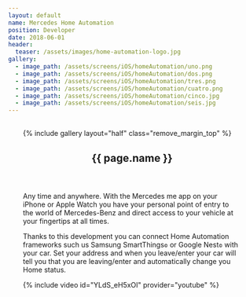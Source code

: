 ```yaml
---
layout: default
name: Mercedes Home Automation
position: Developer
date: 2018-06-01
header:
  teaser: /assets/images/home-automation-logo.jpg
gallery:
  - image_path: /assets/screens/iOS/homeAutomation/uno.png
  - image_path: /assets/screens/iOS/homeAutomation/dos.png
  - image_path: /assets/screens/iOS/homeAutomation/tres.png
  - image_path: /assets/screens/iOS/homeAutomation/cuatro.png
  - image_path: /assets/screens/iOS/homeAutomation/cinco.jpg
  - image_path: /assets/screens/iOS/homeAutomation/seis.jpg
---
```


<div id="main" role="main">    
      <meta itemprop="headline" content="{{ page.name }}"/>
      <meta itemprop="description" content="{{ page.header.description }}"/>
      <div class="page__inner-wrap" style="margin: 30px;">
      <div class="project-container left">
        <section class="page__content" itemprop="text">
             {% include gallery layout="half" class="remove_margin_top" %}
         </section>
      </div>
      <div class="project-container right">        
        <section class="page__content" itemprop="text">
        <header>
          <h1 id="page-title" class="page__title" itemprop="headline">{{ page.name }}</h1>
        </header>
            <p>Any time and anywhere. With the Mercedes me app on your iPhone or Apple Watch you have your personal point of entry to the world of Mercedes-Benz and direct access to your vehicle at your fingertips at all times.</p>
            <p>Thanks to this development you can connect Home Automation frameworks such us Samsung SmartThings<span style="font-size:0.6em;">&copy;</span> or Google Nest<span style="font-size:0.6em;">&copy;</span> with your car. Set your address and when you leave/enter your car will tell you that you are leaving/enter and automatically change you Home status.</p>
        </section>
        {% include video id="YLdS_eH5xOI" provider="youtube" %}    
         </div>
       </div>       
</div>